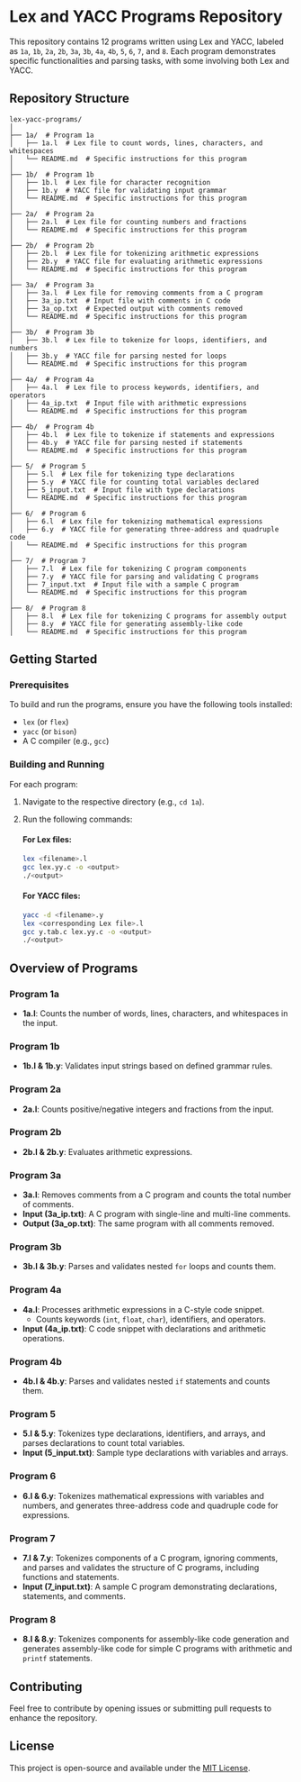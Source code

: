 # Lex and YACC Programs Repository

This repository contains 12 programs written using Lex and YACC, labeled as `1a`, `1b`, `2a`, `2b`, `3a`, `3b`, `4a`, `4b`, `5`, `6`, `7`, and `8`. Each program demonstrates specific functionalities and parsing tasks, with some involving both Lex and YACC.

## Repository Structure

```
lex-yacc-programs/
│
├── 1a/  # Program 1a
│   ├── 1a.l  # Lex file to count words, lines, characters, and whitespaces
│   └── README.md  # Specific instructions for this program
│
├── 1b/  # Program 1b
│   ├── 1b.l  # Lex file for character recognition
│   ├── 1b.y  # YACC file for validating input grammar
│   └── README.md  # Specific instructions for this program
│
├── 2a/  # Program 2a
│   ├── 2a.l  # Lex file for counting numbers and fractions
│   └── README.md  # Specific instructions for this program
│
├── 2b/  # Program 2b
│   ├── 2b.l  # Lex file for tokenizing arithmetic expressions
│   ├── 2b.y  # YACC file for evaluating arithmetic expressions
│   └── README.md  # Specific instructions for this program
│
├── 3a/  # Program 3a
│   ├── 3a.l  # Lex file for removing comments from a C program
│   ├── 3a_ip.txt  # Input file with comments in C code
│   ├── 3a_op.txt  # Expected output with comments removed
│   └── README.md  # Specific instructions for this program
│
├── 3b/  # Program 3b
│   ├── 3b.l  # Lex file to tokenize for loops, identifiers, and numbers
│   ├── 3b.y  # YACC file for parsing nested for loops
│   └── README.md  # Specific instructions for this program
│
├── 4a/  # Program 4a
│   ├── 4a.l  # Lex file to process keywords, identifiers, and operators
│   ├── 4a_ip.txt  # Input file with arithmetic expressions
│   └── README.md  # Specific instructions for this program
│
├── 4b/  # Program 4b
│   ├── 4b.l  # Lex file to tokenize if statements and expressions
│   ├── 4b.y  # YACC file for parsing nested if statements
│   └── README.md  # Specific instructions for this program
│
├── 5/  # Program 5
│   ├── 5.l  # Lex file for tokenizing type declarations
│   ├── 5.y  # YACC file for counting total variables declared
│   ├── 5_input.txt  # Input file with type declarations
│   └── README.md  # Specific instructions for this program
│
├── 6/  # Program 6
│   ├── 6.l  # Lex file for tokenizing mathematical expressions
│   ├── 6.y  # YACC file for generating three-address and quadruple code
│   └── README.md  # Specific instructions for this program
│
├── 7/  # Program 7
│   ├── 7.l  # Lex file for tokenizing C program components
│   ├── 7.y  # YACC file for parsing and validating C programs
│   ├── 7_input.txt  # Input file with a sample C program
│   └── README.md  # Specific instructions for this program
│
├── 8/  # Program 8
│   ├── 8.l  # Lex file for tokenizing C programs for assembly output
│   ├── 8.y  # YACC file for generating assembly-like code
│   └── README.md  # Specific instructions for this program
```

## Getting Started

### Prerequisites
To build and run the programs, ensure you have the following tools installed:
- `lex` (or `flex`)
- `yacc` (or `bison`)
- A C compiler (e.g., `gcc`)

### Building and Running
For each program:

1. Navigate to the respective directory (e.g., `cd 1a`).
2. Run the following commands:

   #### For Lex files:
   ```bash
   lex <filename>.l
   gcc lex.yy.c -o <output>
   ./<output>
   ```

   #### For YACC files:
   ```bash
   yacc -d <filename>.y
   lex <corresponding Lex file>.l
   gcc y.tab.c lex.yy.c -o <output>
   ./<output>
   ```

## Overview of Programs

### Program 1a
- **1a.l**: Counts the number of words, lines, characters, and whitespaces in the input.

### Program 1b
- **1b.l & 1b.y**: Validates input strings based on defined grammar rules.

### Program 2a
- **2a.l**: Counts positive/negative integers and fractions from the input.

### Program 2b
- **2b.l & 2b.y**: Evaluates arithmetic expressions.

### Program 3a
- **3a.l**: Removes comments from a C program and counts the total number of comments.
- **Input (3a_ip.txt)**: A C program with single-line and multi-line comments.
- **Output (3a_op.txt)**: The same program with all comments removed.

### Program 3b
- **3b.l & 3b.y**: Parses and validates nested `for` loops and counts them.

### Program 4a
- **4a.l**: Processes arithmetic expressions in a C-style code snippet.
  - Counts keywords (`int`, `float`, `char`), identifiers, and operators.
- **Input (4a_ip.txt)**: C code snippet with declarations and arithmetic operations.

### Program 4b
- **4b.l & 4b.y**: Parses and validates nested `if` statements and counts them.

### Program 5
- **5.l & 5.y**: Tokenizes type declarations, identifiers, and arrays, and parses declarations to count total variables.
- **Input (5_input.txt)**: Sample type declarations with variables and arrays.

### Program 6
- **6.l & 6.y**: Tokenizes mathematical expressions with variables and numbers, and generates three-address code and quadruple code for expressions.

### Program 7
- **7.l & 7.y**: Tokenizes components of a C program, ignoring comments, and parses and validates the structure of C programs, including functions and statements.
- **Input (7_input.txt)**: A sample C program demonstrating declarations, statements, and comments.

### Program 8
- **8.l & 8.y**: Tokenizes components for assembly-like code generation and generates assembly-like code for simple C programs with arithmetic and `printf` statements.

## Contributing
Feel free to contribute by opening issues or submitting pull requests to enhance the repository.

## License
This project is open-source and available under the [MIT License](LICENSE).

